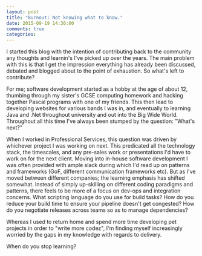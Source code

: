 ```yaml
---
layout: post
title: "Burnout: Not knowing what to know."
date: 2015-09-19 14:30:00
comments: true
categories:
---
```

I started this blog with the intention of contributing back to the community any thoughts and learnin's I've picked up
over the years.  The main problem with this is that I get the impression everything has already been discussed,
debated and blogged about to the point of exhaustion.  So what's left to contribute?

For me; software development started as a hobby at the age of about 12, thumbing through my sister's GCSE computing homework
and hacking together Pascal programs with one of my friends.  This then lead to developing websites for various bands I was
in, and eventually to learning Java and .Net throughout university and out into the Big Wide World.  Throughout all this time
I've always been stumped by the question: "What's next?"

When I worked in Professional Services, this question was driven by whichever project I was working on next.  This predicated
all the technology stack, the timescales, and any pre-sales work or presentations I'd have to work on for the next client.  Moving
into in-house software development I was often provided with ample slack during which I'd read up on patterns and frameworks (GoF,
different communication frameworks etc).  But as I've moved between different companies; the learning emphasis has shifted somewhat.
Instead of simply up-skilling on different coding paradigms and patterns, there feels to be more of a focus on dev-ops and 
integration concerns.  What scripting language do you use for build tasks?  How do you reduce your build time to ensure your pipeline
doesn't get congested?  How do you negotiate releases across teams so as to manage dependencies?

Whereas I used to return home and spend more time developing pet projects in order to "write more codez", I'm finding myself
increasingly worried by the gaps in my knowledge with regards to delivery.


When do you stop learning?
